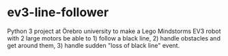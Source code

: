 # ev3-line-follower
Python 3 project at Örebro university to make a Lego Mindstorms EV3 robot with 2 large motors be able to 1) follow a black line, 2) handle obstacles and get around them, 3) handle sudden "loss of black line" event.
